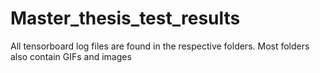 # Master_thesis_test_results
All tensorboard log files are found in the respective folders.
Most folders also contain GIFs and images
